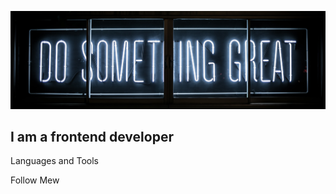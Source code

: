 ![Header](https://github.com/RuslanPer/RuslanPer/blob/main/assets/header1.jpg)

## I am a frontend developer

Languages and Tools 

Follow Mew
    